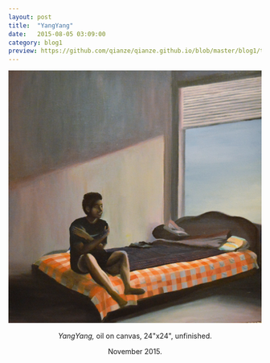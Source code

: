 ```yaml
---
layout: post
title:  "YangYang"
date:   2015-08-05 03:09:00
category: blog1
preview: https://github.com/qianze/qianze.github.io/blob/master/blog1/thumbnails/YangYang.JPG?raw=true
---
```

<center>
<img src ="https://github.com/qianze/qianze.github.io/blob/master/blog1/images/YangYang.JPG?raw=true"><br>

<i>YangYang,</i> oil on canvas, 24"x24", unfinished.

November 2015.
</center>
